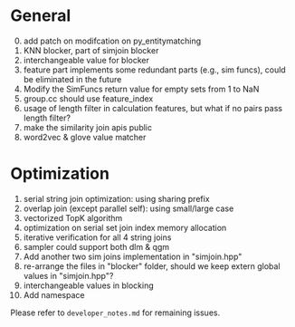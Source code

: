 # General
0. add patch on modifcation on py_entitymatching 
1. KNN blocker, part of simjoin blocker
2. interchangeable value for blocker
3. feature part implements some redundant parts (e.g., sim funcs), could be eliminated in the future
4. Modify the SimFuncs return value for empty sets from 1 to NaN
5. group.cc should use feature_index
6. usage of length filter in calculation features, but what if no pairs pass length filter?
7. make the similarity join apis public
8. word2vec & glove value matcher

# Optimization
1. serial string join optimization: using sharing prefix
2. overlap join (except parallel self): using small/large case
3. vectorized TopK algorithm
4. optimization on serial set join index memory allocation
5. iterative verification for all 4 string joins
6. sampler could support both dlm & qgm
7. Add another two sim joins implementation in "simjoin.hpp"
8. re-arrange the files in "blocker" folder, should we keep extern global values in "simjoin.hpp"?
9. interchangeable values in blocking
10. Add namespace

Please refer to ```developer_notes.md``` for remaining issues.